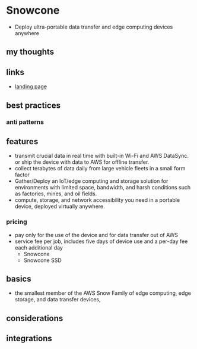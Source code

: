 # Snowcone

- Deploy ultra-portable data transfer and edge computing devices anywhere

## my thoughts

## links

- [landing page](https://aws.amazon.com/snowcone/)

## best practices

### anti patterns

## features

- transmit crucial data in real time with built-in Wi-Fi and AWS DataSync. or ship the device with data to AWS for offline transfer.
- collect terabytes of data daily from large vehicle fleets in a small form factor
- Gather/Deploy an IoT/edge computing and storage solution for environments with limited space, bandwidth, and harsh conditions such as factories, mines, and oil fields.
- compute, storage, and network accessibility you need in a portable device, deployed virtually anywhere.

### pricing

- pay only for the use of the device and for data transfer out of AWS
- service fee per job, includes five days of device use and a per-day fee each additional day
  - Snowcone
  - Snowcone SSD

## basics

- the smallest member of the AWS Snow Family of edge computing, edge storage, and data transfer devices,

## considerations

## integrations
